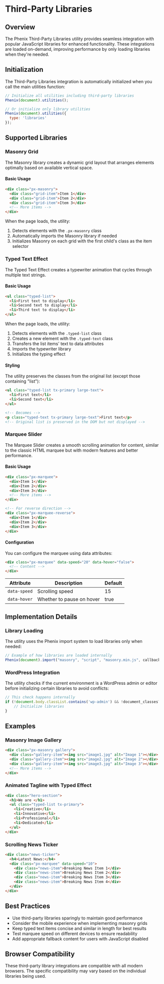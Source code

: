 # Third-Party Libraries

## Overview

The Phenix Third-Party Libraries utility provides seamless integration with popular JavaScript libraries for enhanced functionality. These integrations are loaded on-demand, improving performance by only loading libraries when they're needed.

## Initialization

The Third-Party Libraries integration is automatically initialized when you call the main utilities function:

```js
// Initialize all utilities including third-party libraries
Phenix(document).utilities();

// Or initialize only library utilities
Phenix(document).utilities({
  type: 'libraries'
});
```

## Supported Libraries

### Masonry Grid

The Masonry library creates a dynamic grid layout that arranges elements optimally based on available vertical space.

#### Basic Usage

```html
<div class="px-masonry">
  <div class="grid-item">Item 1</div>
  <div class="grid-item">Item 2</div>
  <div class="grid-item">Item 3</div>
  <!-- More items -->
</div>
```

When the page loads, the utility:
1. Detects elements with the `.px-masonry` class
2. Automatically imports the Masonry library if needed
3. Initializes Masonry on each grid with the first child's class as the item selector

### Typed Text Effect

The Typed Text Effect creates a typewriter animation that cycles through multiple text strings.

#### Basic Usage

```html
<ul class="typed-list">
  <li>First text to display</li>
  <li>Second text to display</li>
  <li>Third text to display</li>
</ul>
```

When the page loads, the utility:
1. Detects elements with the `.typed-list` class
2. Creates a new element with the `.typed-text` class
3. Transfers the list items' text to data attributes
4. Imports the typewriter library
5. Initializes the typing effect

#### Styling

The utility preserves the classes from the original list (except those containing "list"):

```html
<ul class="typed-list tx-primary large-text">
  <li>First text</li>
  <li>Second text</li>
</ul>

<!-- Becomes -->
<p class="typed-text tx-primary large-text">First text</p>
<!-- Original list is preserved in the DOM but not displayed -->
```

### Marquee Slider

The Marquee Slider creates a smooth scrolling animation for content, similar to the classic HTML marquee but with modern features and better performance.

#### Basic Usage

```html
<div class="px-marquee">
  <div>Item 1</div>
  <div>Item 2</div>
  <div>Item 3</div>
  <!-- More items -->
</div>

<!-- For reverse direction -->
<div class="px-marquee-reverse">
  <div>Item 1</div>
  <div>Item 2</div>
  <div>Item 3</div>
</div>
```

#### Configuration

You can configure the marquee using data attributes:

```html
<div class="px-marquee" data-speed="20" data-hover="false">
  <!-- Content -->
</div>
```

| Attribute | Description | Default |
|-----------|-------------|---------|
| `data-speed` | Scrolling speed | 15 |
| `data-hover` | Whether to pause on hover | true |

## Implementation Details

### Library Loading

The utility uses the Phenix import system to load libraries only when needed:

```js
// Example of how libraries are loaded internally
Phenix(document).import("masonry", "script", "masonry.min.js", callback, { integrated: true });
```

### WordPress Integration

The utility checks if the current environment is a WordPress admin or editor before initializing certain libraries to avoid conflicts:

```js
// This check happens internally
if (!document.body.classList.contains('wp-admin') && !document_classes?.includes('-editor')) {
    // Initialize libraries
}
```

## Examples

### Masonry Image Gallery

```html
<div class="px-masonry gallery">
  <div class="gallery-item"><img src="image1.jpg" alt="Image 1"></div>
  <div class="gallery-item"><img src="image2.jpg" alt="Image 2"></div>
  <div class="gallery-item"><img src="image3.jpg" alt="Image 3"></div>
  <!-- More items -->
</div>
```

### Animated Tagline with Typed Effect

```html
<div class="hero-section">
  <h1>We are </h1>
  <ul class="typed-list tx-primary">
    <li>Creative</li>
    <li>Innovative</li>
    <li>Professional</li>
    <li>Dedicated</li>
  </ul>
</div>
```

### Scrolling News Ticker

```html
<div class="news-ticker">
  <h4>Latest News:</h4>
  <div class="px-marquee" data-speed="10">
    <div class="news-item">Breaking News Item 1</div>
    <div class="news-item">Breaking News Item 2</div>
    <div class="news-item">Breaking News Item 3</div>
    <div class="news-item">Breaking News Item 4</div>
  </div>
</div>
```

## Best Practices

- Use third-party libraries sparingly to maintain good performance
- Consider the mobile experience when implementing masonry grids
- Keep typed text items concise and similar in length for best results
- Test marquee speed on different devices to ensure readability
- Add appropriate fallback content for users with JavaScript disabled

## Browser Compatibility

These third-party library integrations are compatible with all modern browsers. The specific compatibility may vary based on the individual libraries being used.
